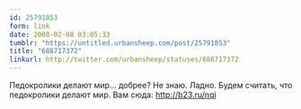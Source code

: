 ```yaml
---
id: 25791853
form: link
date: 2008-02-08 03:05:33
tumblr: "https://untitled.urbansheep.com/post/25791853"
title: "688717372"
linkurl: http://twitter.com/urbansheep/statuses/688717372
---
```

<p>Педокролики делают мир&hellip; добрее? Не знаю. Ладно. Будем считать, что педокролики делают мир. Вам сюда: <a href="http://b23.ru/nqi">http://b23.ru/nqi</a></p>
